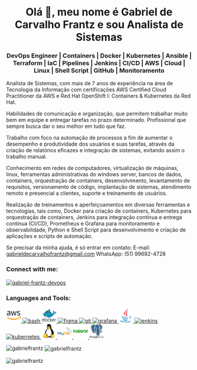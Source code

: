 <h1 align="center">Olá 👋, meu nome é Gabriel de Carvalho Frantz e sou Analista de Sistemas</h1>

<h3 align="center">DevOps Engineer | Containers | Docker | Kubernetes | Ansible | Terraform | IaC | Pipelines | Jenkins | CI/CD | AWS | Cloud | Linux | Shell Script | GitHub | Monitoramento</h3>



Analista de Sistemas, com mais de 7 anos de experiência na área de Tecnologia da Informação com certificações AWS Certified Cloud Practitioner da AWS e Red Hat OpenShift I: Containers & Kubernetes da Red Hat.

Habilidades de comunicação e organização, que permitem trabalhar muito bem em equipe e entregar tarefas no prazo determinado. Profissional que sempre busca dar o seu melhor em tudo que faz.

Trabalho com foco na automação de processos a fim de aumentar o desempenho e produtividade dos usuários e suas tarefas, através da criação de relatórios eficazes e integração de sistemas, evitando assim o trabalho manual.

Conhecimento em redes de computadores, virtualização de máquinas, linux, ferramentas administrativas do windows server, bancos de dados, containers, orquestração de containers, desenvolvimento, levantamento de requisitos, versionamento de código, implantação de sistemas, atendimento remoto e presencial a clientes, suporte e treinamento de usuários.

Realização de treinamentos e aperfeiçoamentos em diversas ferramentas e tecnologias, tais como, Docker para criação de containers, Kubernetes para orquestração de containers, Jenkins para integração contínua e entrega contínua (CI/CD), Prometheus e Grafana para monitoramento e observabilidade, Python e Shell Script para desenvolvimento e criação de aplicações e scripts de automação.

Se precisar da minha ajuda, é só entrar em contato: 
E-mail: gabrieldecarvalhofrantz@gmail.com
WhatsApp: (51) 99692-4728



<h3 align="left">Connect with me:</h3>
<p align="left">
<a href="https://linkedin.com/in/gabriel-frantz-devops" target="blank"><img align="center" src="https://raw.githubusercontent.com/rahuldkjain/github-profile-readme-generator/master/src/images/icons/Social/linked-in-alt.svg" alt="gabriel-frantz-devops" height="30" width="40" /></a>
</p>


<h3 align="left">Languages and Tools:</h3>
<p align="left"> <a href="https://aws.amazon.com" target="_blank" rel="noreferrer"> <img src="https://raw.githubusercontent.com/devicons/devicon/master/icons/amazonwebservices/amazonwebservices-original-wordmark.svg" alt="aws" width="40" height="40"/> </a> <a href="https://www.gnu.org/software/bash/" target="_blank" rel="noreferrer"> <img src="https://www.vectorlogo.zone/logos/gnu_bash/gnu_bash-icon.svg" alt="bash" width="40" height="40"/> </a> <a href="https://www.docker.com/" target="_blank" rel="noreferrer"> <img src="https://raw.githubusercontent.com/devicons/devicon/master/icons/docker/docker-original-wordmark.svg" alt="docker" width="40" height="40"/> </a> <a href="https://www.figma.com/" target="_blank" rel="noreferrer"> <img src="https://www.vectorlogo.zone/logos/figma/figma-icon.svg" alt="figma" width="40" height="40"/> </a> <a href="https://git-scm.com/" target="_blank" rel="noreferrer"> <img src="https://www.vectorlogo.zone/logos/git-scm/git-scm-icon.svg" alt="git" width="40" height="40"/> </a> <a href="https://grafana.com" target="_blank" rel="noreferrer"> <img src="https://www.vectorlogo.zone/logos/grafana/grafana-icon.svg" alt="grafana" width="40" height="40"/> </a> <a href="https://www.java.com" target="_blank" rel="noreferrer"> <img src="https://raw.githubusercontent.com/devicons/devicon/master/icons/java/java-original.svg" alt="java" width="40" height="40"/> </a> <a href="https://www.jenkins.io" target="_blank" rel="noreferrer"> <img src="https://www.vectorlogo.zone/logos/jenkins/jenkins-icon.svg" alt="jenkins" width="40" height="40"/> </a> <a href="https://kubernetes.io" target="_blank" rel="noreferrer"> <img src="https://www.vectorlogo.zone/logos/kubernetes/kubernetes-icon.svg" alt="kubernetes" width="40" height="40"/> </a> <a href="https://www.linux.org/" target="_blank" rel="noreferrer"> <img src="https://raw.githubusercontent.com/devicons/devicon/master/icons/linux/linux-original.svg" alt="linux" width="40" height="40"/> </a> <a href="https://www.mysql.com/" target="_blank" rel="noreferrer"> <img src="https://raw.githubusercontent.com/devicons/devicon/master/icons/mysql/mysql-original-wordmark.svg" alt="mysql" width="40" height="40"/> </a> <a href="https://www.nginx.com" target="_blank" rel="noreferrer"> <img src="https://raw.githubusercontent.com/devicons/devicon/master/icons/nginx/nginx-original.svg" alt="nginx" width="40" height="40"/> </a> <a href="https://www.postgresql.org" target="_blank" rel="noreferrer"> <img src="https://raw.githubusercontent.com/devicons/devicon/master/icons/postgresql/postgresql-original-wordmark.svg" alt="postgresql" width="40" height="40"/> </a> </p>

<p><img align="left" src="https://github-readme-stats.vercel.app/api/top-langs?username=gabrielfrantz&show_icons=true&locale=en&layout=compact" alt="gabrielfrantz" /></p>

<p>&nbsp;<img align="center" src="https://github-readme-stats.vercel.app/api?username=gabrielfrantz&show_icons=true&locale=en" alt="gabrielfrantz" /></p>

<p><img align="center" src="https://github-readme-streak-stats.herokuapp.com/?user=gabrielfrantz&" alt="gabrielfrantz" /></p>
